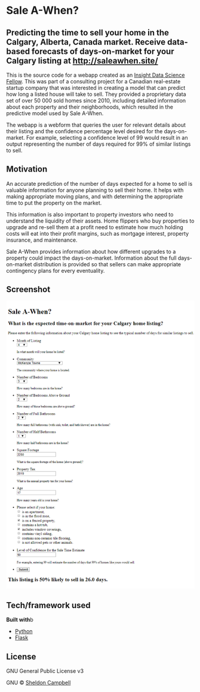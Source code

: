# Sale A-When?
## Predicting the time to sell your home in the Calgary, Alberta, Canada market. Receive data-based forecasts of days-on-market for your Calgary listing at <a href="http://saleawhen.site/">http://saleawhen.site/</a>

This is the source code for a webapp created as an <a href="http://www.insightdatascience.com/">Insight Data Science Fellow</a>. This was part of a consulting project for a Canadian real-estate startup company that was interested in creating a model that can predict how long a listed house will take to sell. They provided a proprietary data set of over 50 000 sold homes since 2010, including detailed information about each property and their neighborhoods, which resulted in the predictive model used by Sale A-When.

The webapp is a webform that queries the user for relevant details about their listing and the confidence percentage level desired for the days-on-market. For example, selecting a confidence level of 99 would result in an output representing the number of days required for 99% of similar listings to sell.

## Motivation
An accurate prediction of the number of days expected for a home to sell is valuable information for anyone planning to sell their home. It helps with making appropriate moving plans, and with determining the appropriate time to put the property on the market.

This information is also important to property investors who need to understand the liquidity of their assets. Home flippers who buy properties to upgrade and re-sell them at a profit need to estimate how much holding costs will eat into their profit margins, such as mortgage interest, property insurance, and maintenance.

Sale A-When provides information about how different upgrades to a property could impact the days-on-market. Information about the full days-on-market distribution is provided so that sellers can make appropriate contingency plans for every eventuality.

## Screenshot

<img src="saleawhen_screenshot.png" />

## Tech/framework used

<b>Built with</b>b
- [Python](https://www.python.org/)
- [Flask](https://flask.pocoo.org/)

## License
GNU General Public License v3

GNU © [Sheldon Campbell](https://www.github.com/shscampbell/)